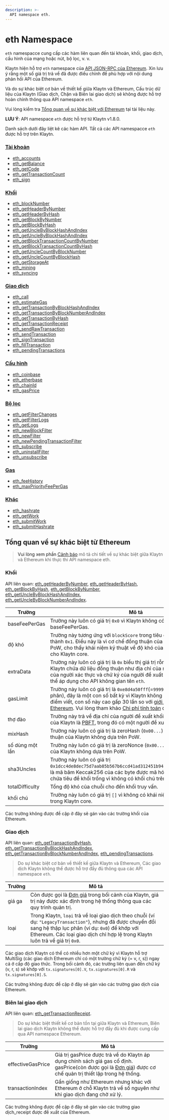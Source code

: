 ```yaml
---
description: >-
  API namespace eth.
---
```


# eth Namespace <a id="namespace-eth"></a>

`eth` namespacce cung cấp các hàm liên quan đến tài khoản, khối, giao dịch, cấu hình của mạng hoặc nút, bộ lọc, v. v.

Klaytn hiện hỗ trợ `eth` namespace của [API JSON-RPC của Ethereum](https://eth.wiki/json-rpc/API). Xin lưu ý rằng một số giá trị trả về đã được điều chỉnh để phù hợp với nội dung phản hồi API của Ethereum.

Và do sự khác biệt cơ bản về thiết kế giữa Klaytn và Ethereum, Cấu trúc dữ liệu của Klaytn (Giao dịch, Chặn và Biên lai giao dịch) sẽ không được hỗ trợ hoàn chỉnh thông qua API namespace `eth`.

Vui lòng kiểm tra [ Tổng quan về sự khác biệt với Ethereum](#differences_overview_from_ethereum) tại tài liệu này.

**LƯU Ý**: API namespace `eth` được hỗ trợ từ Klaytn v1.8.0.

Danh sách dưới đây liệt kê các hàm API. Tất cả các API namespacce `eth` được hỗ trợ trên Klaytn.

### [Tài khoản](./eth/account.md) <a id="account"></a>
- [eth_accounts](./eth/account.md#eth_accounts)
- [eth_getBalance](./eth/account.md#eth_getbalance)
- [eth_getCode](./eth/account.md#eth_getcode)
- [eth_getTransactionCount](./eth/account.md#eth_gettransactioncount)
- [eth_sign](./eth/account.md#eth_sign)

### [Khối](./eth/block.md) <a id="block"></a>
- [eth_blockNumber](./eth/block.md#eth_blocknumber)
- [eth_getHeaderByNumber](./eth/block.md#eth_getheaderbynumber)
- [eth_getHeaderByHash](./eth/block.md#eth_getheaderbyhash)
- [eth_getBlockByNumber](./eth/block.md#eth_getblockbynumber)
- [eth_getBlockByHash](./eth/block.md#eth_getblockbyhash)
- [eth_getUncleByBlockHashAndIndex](./eth/block.md#eth_getunclebyblockhashandindex)
- [eth_getUncleByBlockHashAndIndex](./eth/block.md#eth_getunclebyblocknumberandindex)
- [eth_getBlockTransactionCountByNumber](./eth/block.md#eth_getblocktransactioncountbynumber)
- [eth_getBlockTransactionCountByHash](./eth/block.md#eth_getblocktransactioncountbyhash)
- [eth_getUncleCountByBlockNumber](./eth/block.md#eth_getunclecountbyblocknumber)
- [eth_getUncleCountByBlockHash](./eth/block.md#eth_getunclecountbyblockhash)
- [eth_getStorageAt](./eth/block.md#eth_getstorageat)
- [eth_mining](./eth/block.md#eth_mining)
- [eth_syncing](./eth/block.md#eth_syncing)


### [Giao dịch](./eth/transaction.md) <a id="transaction"></a>
- [eth_call](./eth/transaction.md#eth_call)
- [eth_estimateGas](./eth/transaction.md#eth_estimategas)
- [eth_getTransactionByBlockHashAndIndex](./eth/transaction.md#eth_gettransactionbyblockhashandindex)
- [eth_getTransactionByBlockNumberAndIndex](./eth/transaction.md#eth_gettransactionbyblocknumberandindex)
- [eth_getTransactionByHash](./eth/transaction.md#eth_gettransactionbyhash)
- [eth_getTransactionReceipt](./eth/transaction.md#eth_gettransactionreceipt)
- [eth_sendRawTransaction](./eth/transaction.md#eth_sendrawtransaction)
- [eth_sendTransaction](./eth/transaction.md#eth_sendtransaction)
- [eth_signTransaction](./eth/transaction.md#eth_signtransaction)
- [eth_fillTransaction](./eth/transaction.md#eth_filltransaction)
- [eth_pendingTransactions](./eth/transaction.md#eth_pendingtransactions)

### [Cấu hình](./eth/config.md) <a id="configuration"></a>
- [eth_coinbase](./eth/config.md#eth_coinbase)
- [eth_etherbase](./eth/config.md#eth_etherbase)
- [eth_chainId](./eth/config.md#eth_chainid)
- [eth_gasPrice](./eth/config.md#eth_gasprice)


### [Bộ lọc](./eth/filter.md) <a id="filter"></a>
- [eth_getFilterChanges](./eth/filter.md#eth_getfilterchanges)
- [eth_getFilterLogs](./eth/filter.md#eth_getfilterlogs)
- [eth_getLogs](./eth/filter.md#eth_getlogs)
- [eth_newBlockFilter](./eth/filter.md#eth_newblockfilter)
- [eth_newFilter](./eth/filter.md#eth_newfilter)
- [eth_newPendingTransactionFilter](./eth/filter.md#eth_newpendingtransactionfilter)
- [eth_subscribe](./eth/filter.md#eth_subscribe)
- [eth_uninstallFilter](./eth/filter.md#eth_uninstallfilter)
- [eth_unsubscribe](./eth/filter.md#eth_unsubscribe)


### [Gas](./eth/gas.md) <a id="gas"></a>
- [eth_feeHistory](./eth/gas.md#eth_feehistory)
- [eth_maxPriorityFeePerGas](./eth/gas.md#eth_maxpriorityfeepergas)

### [Khác](./eth/misc.md) <a id="miscellaneous"></a>
- [eth_hashrate](./eth/misc.md#eth_hashrate)
- [eth_getWork](./eth/misc.md#eth_getwork)
- [eth_submitWork](./eth/misc.md#eth_submitwork)
- [eth_submitHashrate](./eth/misc.md#eth_submithashrate)

## Tổng quan về sự khác biệt từ Ethereum <a id="differences_overview_from_ethereum">

> Vui lòng xem phần [Cảnh báo](./eth/caution.md) mô tả chi tiết về sự khác biệt giữa Klaytn và Ethereum khi thực thi API namespace eth.

### Khối <a id="block"></a>

API liên quan: [eth_getHeaderByNumber](./eth/block/#eth_getHeaderByNumber), [eth_getHeaderByHash](./eth/block/#eth_getHeaderByHash), [eth_getBlockByHash](./eth/block/#eth_getBlockByHash), [eth_getBlockByNumber](./eth/block/#eth_getBlockByNumber), [eth_getUncleByBlockHashAndIndex](./eth/block/#eth_getUncleByBlockHashAndIndex), [eth_getUncleByBlockNumberAndIndex](./eth/block/#eth_getUncleByBlockNumberAndIndex).

| Trường          | Mô tả                                                                                                                                                                                                                                                                                                                                                                                                                        |
| --------------- | ---------------------------------------------------------------------------------------------------------------------------------------------------------------------------------------------------------------------------------------------------------------------------------------------------------------------------------------------------------------------------------------------------------------------------- |
| baseFeePerGas   | Trường này luôn có giá trị `0x0` vì Klaytn không có chế độ baseFeePerGas.                                                                                                                                                                                                                                                                                                                                                    |
| độ khó          | Trường này tương ứng với `blockScore` trong tiêu đề Klaytn, được cố định thành `0x1`. Điều này là vì cơ chế đồng thuận của Klaytn không dựa trên PoW, cho thấy khái niệm kỹ thuật về độ khó của khối không áp dụng cho Klaytn core.                                                                                                                                                                                          |
| extraData       | Trường này luôn có giá trị là `0x` biểu thị giá trị rỗng. Do `extraData` của Klaytn chứa dữ liệu đồng thuận như địa chỉ của người xác thực, chữ ký của người xác thực và chữ ký của người đề xuất nên dữ liệu này không thể áp dụng cho API không gian tên `eth`.                                                                                                                                                            |
| gasLimit        | Trường này luôn có giá trị là `0xe8d4a50fff`(=`999999999999` ở dạng thập phân), đây là một con số bất kỳ vì Klaytn không có GasLimit. Tại thời điểm viết, con số này cao gấp 30 lần so với [giới hạn gas khối của Ethereum](https://ethereum.org/en/developers/docs/gas/#block-size). Vui lòng tham khảo [Chi phí tính toán](../../../klaytn/design/computation/computation-cost/computation-cost.md) để biết thêm chi tiết. |
| thợ đào         | Trường này trả về địa chỉ của người đề xuất khối, vì [cơ chế đồng thuận](../../../klaytn/design/consensus-mechanism.md) của Klaytn là [PBFT](../../../klaytn/design/consensus-mechanism.md#pbft-practical-byzantine-fault-tolerance), trong đó có một người đề xuất khối thay vì thợ đào.                                                                                                                                    |
| mixHash         | Trường này luôn có giá trị là zeroHash (`0x00...`) bởi vì cơ chế đồng thuận của Klaytn không dựa trên PoW.                                                                                                                                                                                                                                                                                                                   |
| số dùng một lần | Trường này luôn có giá trị là zeroNonce (`0x00...`) do cơ chế đồng thuận của Klaytn không dựa trên PoW.                                                                                                                                                                                                                                                                                                                      |
| sha3Uncles      | Trường này luôn có giá trị `0x1dcc4de8dec75d7aab85b567b6ccd41ad312451b948a7413f0a142fd40d49347`, là mã băm Keccak256 của các byte được mã hóa RLP của danh sách chứa tiêu đề khối trống vì không có khối chú trên Klaytn.                                                                                                                                                                                                    |
| totalDifficulty | Tổng độ khó của chuỗi cho đến khối truy vấn.                                                                                                                                                                                                                                                                                                                                                                                 |
| khối chú        | Trường này luôn có giá trị `[]` vì không có khái niệm kỹ thuật về khối chú trong Klaytn core.                                                                                                                                                                                                                                                                                                                                |

Các trường không được đề cập ở đây sẽ gán vào các trường khối của Ethereum.

### Giao dịch <a id="transaction"></a>

API liên quan: [eth_getTransactionByHash](./eth/transaction/#eth_getTransactionByHash), [eth_getTransactionByBlockHashAndIndex](./eth/transaction/#eth_getTransactionByBlockHashAndIndex), [eth_getTransactionByBlockNumberAndIndex](./eth/transaction/#eth_getTransactionByBlockNumberAndIndex), [eth_pendingTransactions](./eth/transaction/#eth_pendingTransactions).

> Do sự khác biệt cơ bản về thiết kế giữa Klaytn và Ethereum, Các giao dịch Klaytn không thể được hỗ trợ đầy đủ thông qua các API namespace `eth`.

| Trường | Mô tả                                                                                                                                                                                                                                           |
| ------ | ----------------------------------------------------------------------------------------------------------------------------------------------------------------------------------------------------------------------------------------------- |
| giá ga | Còn được gọi là [Đơn giá](../../../klaytn/design/transaction-fees/transaction-fees.md#unit-price) trong bối cảnh của Klaytn, giá trị này được xác định trong hệ thống thông qua các quy trình quản trị.                                         |
| loại  | Trong Klaytn, `loại` trả về loại giao dịch theo chuỗi (ví dụ: `"LegacyTransaction"`), nhưng đã được chuyển đổi sang hệ thập lục phân (ví dụ: `0x0`) để khớp với Ethereum. Các loại giao dịch chỉ hợp lệ trong Klaytn luôn trả về giá trị `0x0`. |

Các giao dịch Klaytn có thể có nhiều hơn một chữ ký vì Klaytn hỗ trợ MultiSig (các giao dịch Ethereum chỉ có một trường chữ ký (= v, r, s)) ngay cả ở cấp độ giao thức. Trong bối cảnh đó, các trường liên quan đến chữ ký (v, r, s) sẽ khớp với `tx.signatures[0].V`, `tx.signatures[0].R` và `tx.signatures[0].S`.

Các trường không được đề cập ở đây sẽ gán vào các trường giao dịch của Ethereum.

### Biên lai giao dịch <a id="transaction_receipt"></a>

API liên quan: [eth_getTransactionReceipt](./eth/transaction/#eth_getTransactionReceipt).

> Do sự khác biệt thiết kế cơ bản tồn tại giữa Klaytn và Ethereum, Biên lai giao dịch Klaytn không thể được hỗ trợ đầy đủ khi được cung cấp qua API namespace Ethereum.

| Trường            | Mô tả                                                                                                                                                                                                                                 |
| ----------------- | ------------------------------------------------------------------------------------------------------------------------------------------------------------------------------------------------------------------------------------- |
| effectiveGasPrice | Giá trị gasPrice được trả về do Klaytn áp dụng chính sách giá gas cố định. gasPrice(còn được gọi là [Đơn giá](../../../klaytn/design/transaction-fees/transaction-fees.md#unit-price)) được cơ chế quản trị thiết lập trong hệ thống. |
| transactionIndex  | Gần giống như Ethereum nhưng khác với Ethereum ở chỗ Klaytn trả về số nguyên như khi giao dịch đang chờ xử lý.                                                                                                                        |

Các trường không được đề cập ở đây sẽ gán vào các trường giao dịch_receipt được đề xuất của Ethereum.
